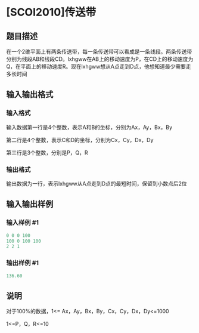 # [SCOI2010]传送带

## 题目描述

在一个2维平面上有两条传送带，每一条传送带可以看成是一条线段。两条传送带分别为线段AB和线段CD。lxhgww在AB上的移动速度为P，在CD上的移动速度为Q，在平面上的移动速度R。现在lxhgww想从A点走到D点，他想知道最少需要走多长时间

## 输入输出格式

### 输入格式

输入数据第一行是4个整数，表示A和B的坐标，分别为Ax，Ay，Bx，By

第二行是4个整数，表示C和D的坐标，分别为Cx，Cy，Dx，Dy

第三行是3个整数，分别是P，Q，R

### 输出格式

输出数据为一行，表示lxhgww从A点走到D点的最短时间，保留到小数点后2位

## 输入输出样例

### 输入样例 #1

```cpp
0 0 0 100
100 0 100 100
2 2 1

```
### 输出样例 #1

```cpp
136.60
```


## 说明

对于100%的数据，1<= Ax，Ay，Bx，By，Cx，Cy，Dx，Dy<=1000

1<=P，Q，R<=10

